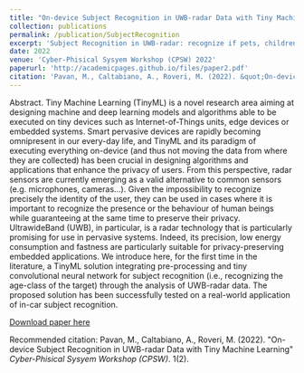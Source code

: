 ```yaml
---
title: "On-device Subject Recognition in UWB-radar Data with Tiny Machine Learning"
collection: publications
permalink: /publication/SubjectRecognition
excerpt: 'Subject Recognition in UWB-radar: recognize if pets, children or adults are presents inside of a car.'
date: 2022
venue: 'Cyber-Phisical Sysyem Workshop (CPSW) 2022'
paperurl: 'http://academicpages.github.io/files/paper2.pdf'
citation: 'Pavan, M., Caltabiano, A., Roveri, M. (2022). &quot;On-device Subject Recognition in UWB-radar Data with Tiny Machine Learning&quot; <i>Cyber-Phisical Sysyem Workshop (CPSW)</i>. 1(2).'
---
```

Abstract. Tiny Machine Learning (TinyML) is a novel research area aiming at designing machine and deep learning models and algorithms able to be executed on tiny devices such as Internet-of-Things units, edge devices or embedded systems. Smart pervasive devices are rapidly becoming omnipresent in our every-day life, and TinyML and its paradigm of executing everything on-device (and thus not moving the data from where they are collected) has been crucial in designing algorithms and applications that enhance the privacy of users. From this perspective, radar sensors are currently emerging as a valid alternative to common sensors (e.g. microphones, cameras...). Given the impossibility to recognize precisely the identity of the user, they can be used in cases where it is important to recognize the presence or the behaviour of human beings while guaranteeing at the same time to preserve their privacy. UltrawideBand (UWB), in particular, is a radar technology that is particularly promising for use in pervasive systems. Indeed, its precision, low energy consumption and fastness are particularly suitable for privacy-preserving embedded applications. We introduce here, for the first time in the literature, a TinyML solution integrating pre-processing and tiny convolutional neural network for subject recognition (i.e., recognizing the age-class of the target) through the analysis of UWB-radar data. The proposed solution has been successfully tested on a real-world application of in-car subject recognition.

[Download paper here](https://ceur-ws.org/Vol-3252/paper5.pdf)

Recommended citation: Pavan, M., Caltabiano, A., Roveri, M. (2022). &quot;On-device Subject Recognition in UWB-radar Data with Tiny Machine Learning&quot; <i>Cyber-Phisical Sysyem Workshop (CPSW)</i>. 1(2).
